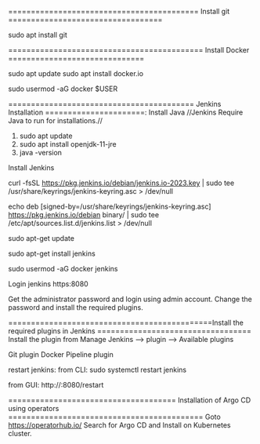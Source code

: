 ========================================== Install git ==================================

sudo apt install git

=========================================== Install Docker ==============================

sudo apt update
sudo apt install docker.io

sudo usermod -aG docker $USER
   
========================================= Jenkins Installation ======================:
Install Java   //Jenkins Require Java to run for installations.//

1) sudo apt update
2) sudo apt install openjdk-11-jre
3) java -version


Install Jenkins

curl -fsSL https://pkg.jenkins.io/debian/jenkins.io-2023.key | sudo tee \
  /usr/share/keyrings/jenkins-keyring.asc > /dev/null
  
echo deb [signed-by=/usr/share/keyrings/jenkins-keyring.asc] \
  https://pkg.jenkins.io/debian binary/ | sudo tee \
  /etc/apt/sources.list.d/jenkins.list > /dev/null

sudo apt-get update

sudo apt-get install jenkins

sudo usermod -aG docker jenkins

Login jenkins https<public IP>:8080

Get the administrator password and login using admin account. Change the password and install the required plugins.



=============================================Install the required plugins in Jenkins ==================================
Install the plugin from Manage Jenkins --> plugin --> Available plugins

Git plugin
Docker Pipeline plugin

restart jenkins:
from CLI: 
sudo systemctl restart jenkins

from GUI: 
http://<public-ip>:8080/restart 



===================================== Installation of Argo CD using operators ===========================================
Goto 
https://operatorhub.io/
Search for Argo CD and Install on Kubernetes cluster.
